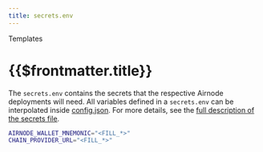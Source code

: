```yaml
---
title: secrets.env
---
```

<TitleSpan>Templates</TitleSpan>
# {{$frontmatter.title}}

The `secrets.env` contains the secrets that the respective Airnode deployments will need. All variables defined in a
`secrets.env` can be interpolated inside [config.json](../deployment-files/config-json.md). For more details, see the
[full description of the secrets file](../deployment-files/secrets-env.md).

```sh
AIRNODE_WALLET_MNEMONIC="<FILL_*>"
CHAIN_PROVIDER_URL="<FILL_*>"
```
